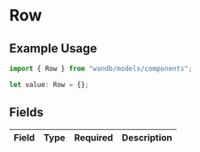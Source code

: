 # Row

## Example Usage

```typescript
import { Row } from "wandb/models/components";

let value: Row = {};
```

## Fields

| Field       | Type        | Required    | Description |
| ----------- | ----------- | ----------- | ----------- |